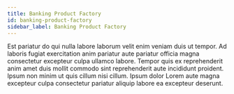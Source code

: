 ```yaml
---
title: Banking Product Factory
id: banking-product-factory
sidebar_label: Banking Product Factory
---
```


Est pariatur do qui nulla labore laborum velit enim veniam duis ut tempor. Ad laboris fugiat exercitation anim pariatur aute pariatur officia magna consectetur excepteur culpa ullamco labore. Tempor quis ex reprehenderit anim amet duis mollit commodo sint reprehenderit aute incididunt proident. Ipsum non minim ut quis cillum nisi cillum. Ipsum dolor Lorem aute magna excepteur culpa consectetur pariatur aliquip labore ea excepteur deserunt.

